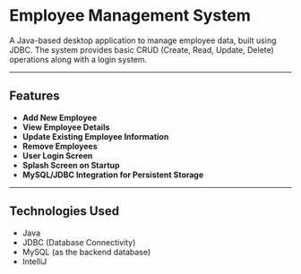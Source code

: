 #  Employee Management System

A Java-based desktop application to manage employee data, built using JDBC. The system provides basic CRUD (Create, Read, Update, Delete) operations along with a login system.

---

##  Features

-  **Add New Employee**
-  **View Employee Details**
-  **Update Existing Employee Information**
-  **Remove Employees**
-  **User Login Screen**
-  **Splash Screen on Startup**
-  **MySQL/JDBC Integration for Persistent Storage**

---

## Technologies Used

- Java
- JDBC (Database Connectivity)
- MySQL (as the backend database)
- IntelliJ
